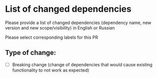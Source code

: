 # List of changed dependencies

Please provide a list of changed dependencies (dependency name, new version and new scope/visibility)
in English or Russian

Please select corresponding labels for this PR

## Type of change:

- [ ] Breaking change (change of dependencies that would cause existing functionality to not work as expected)